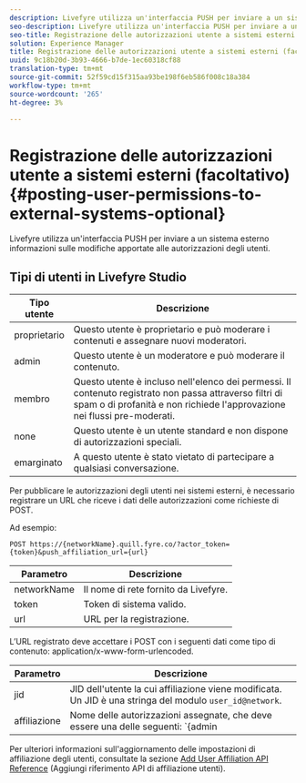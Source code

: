 ```yaml
---
description: Livefyre utilizza un'interfaccia PUSH per inviare a un sistema esterno informazioni sulle modifiche apportate alle autorizzazioni degli utenti.
seo-description: Livefyre utilizza un'interfaccia PUSH per inviare a un sistema esterno informazioni sulle modifiche apportate alle autorizzazioni degli utenti.
seo-title: Registrazione delle autorizzazioni utente a sistemi esterni (facoltativo)
solution: Experience Manager
title: Registrazione delle autorizzazioni utente a sistemi esterni (facoltativo)
uuid: 9c18b20d-3b93-4666-b7de-1ec60318cf88
translation-type: tm+mt
source-git-commit: 52f59cd15f315aa93be198f6eb586f008c18a384
workflow-type: tm+mt
source-wordcount: '265'
ht-degree: 3%

---
```



# Registrazione delle autorizzazioni utente a sistemi esterni (facoltativo){#posting-user-permissions-to-external-systems-optional}

Livefyre utilizza un&#39;interfaccia PUSH per inviare a un sistema esterno informazioni sulle modifiche apportate alle autorizzazioni degli utenti.

## Tipi di utenti in Livefyre Studio

| Tipo utente | Descrizione |
|--- |--- |
| proprietario | Questo utente è proprietario e può moderare i contenuti e assegnare nuovi moderatori. |
| admin | Questo utente è un moderatore e può moderare il contenuto. |
| membro | Questo utente è incluso nell&#39;elenco dei permessi. Il contenuto registrato non passa attraverso filtri di spam o di profanità e non richiede l&#39;approvazione nei flussi pre-moderati. |
| none | Questo utente è un utente standard e non dispone di autorizzazioni speciali. |
| emarginato | A questo utente è stato vietato di partecipare a qualsiasi conversazione. |

Per pubblicare le autorizzazioni degli utenti nei sistemi esterni, è necessario registrare un URL che riceve i dati delle autorizzazioni come richieste di POST.

Ad esempio:

```
POST https://{networkName}.quill.fyre.co/?actor_token={token}&push_affiliation_url={url}
```

| Parametro | Descrizione |
|--- |--- |
| networkName | Il nome di rete fornito da Livefyre. |
| token | Token di sistema valido. |
| url | URL per la registrazione. |

L’URL registrato deve accettare i POST con i seguenti dati come tipo di contenuto: application/x-www-form-urlencoded.

| Parametro | Descrizione |
|--- |--- |
| jid | JID dell&#39;utente la cui affiliazione viene modificata. Un JID è una stringa del modulo `user_id@network`. |
| affiliazione | Nome delle autorizzazioni assegnate, che deve essere una delle seguenti:  `{admin | member | none | outcast | owner}` |

Per ulteriori informazioni sull&#39;aggiornamento delle impostazioni di affiliazione degli utenti, consultate la sezione [Add User Affiliation API Reference](https://api.livefyre.com/docs/apis/by-category/user-management#operation=urn:livefyre:apis:quill:operations:api:v3.0:affiliation:add:method=post) (Aggiungi riferimento API di affiliazione utenti).
